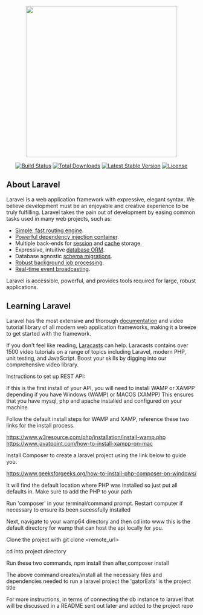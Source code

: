 <p align="center"><img src="https://res.cloudinary.com/dtfbvvkyp/image/upload/v1566331377/laravel-logolockup-cmyk-red.svg" width="400"></p>

<p align="center">
<a href="https://travis-ci.org/laravel/framework"><img src="https://travis-ci.org/laravel/framework.svg" alt="Build Status"></a>
<a href="https://packagist.org/packages/laravel/framework"><img src="https://poser.pugx.org/laravel/framework/d/total.svg" alt="Total Downloads"></a>
<a href="https://packagist.org/packages/laravel/framework"><img src="https://poser.pugx.org/laravel/framework/v/stable.svg" alt="Latest Stable Version"></a>
<a href="https://packagist.org/packages/laravel/framework"><img src="https://poser.pugx.org/laravel/framework/license.svg" alt="License"></a>
</p>

## About Laravel

Laravel is a web application framework with expressive, elegant syntax. We believe development must be an enjoyable and creative experience to be truly fulfilling. Laravel takes the pain out of development by easing common tasks used in many web projects, such as:

- [Simple, fast routing engine](https://laravel.com/docs/routing).
- [Powerful dependency injection container](https://laravel.com/docs/container).
- Multiple back-ends for [session](https://laravel.com/docs/session) and [cache](https://laravel.com/docs/cache) storage.
- Expressive, intuitive [database ORM](https://laravel.com/docs/eloquent).
- Database agnostic [schema migrations](https://laravel.com/docs/migrations).
- [Robust background job processing](https://laravel.com/docs/queues).
- [Real-time event broadcasting](https://laravel.com/docs/broadcasting).

Laravel is accessible, powerful, and provides tools required for large, robust applications.

## Learning Laravel

Laravel has the most extensive and thorough [documentation](https://laravel.com/docs) and video tutorial library of all modern web application frameworks, making it a breeze to get started with the framework.

If you don't feel like reading, [Laracasts](https://laracasts.com) can help. Laracasts contains over 1500 video tutorials on a range of topics including Laravel, modern PHP, unit testing, and JavaScript. Boost your skills by digging into our comprehensive video library.


Instructions to set up REST API: 

If this is the first install of your API, you will need to install WAMP or XAMPP depending if you have Windows (WAMP) or MACOS (XAMPP) 
This ensures that you have mysql, php and apache installed and configured on your machine 

Follow the default install steps for WAMP and XAMP, 
reference these two links for the install process.

https://www.w3resource.com/php/installation/install-wamp.php
https://www.javatpoint.com/how-to-install-xampp-on-mac

Install Composer to create a laravel project using the link below to guide you. 

https://www.geeksforgeeks.org/how-to-install-php-composer-on-windows/

It will find the default location where PHP was installed so just put all defaults in. Make sure to add the PHP to your path 

Run 'composer' in your terminal/command prompt. Restart computer if necessary to ensure its been sucessfully installed

Next, navigate to your wamp64 directory and then cd into www 
this is the default directory for wamp that can host the api locally for you. 

Clone the project with git clone <remote_url> 

cd into project directory 

Run these two commands, npm install 
then after,composer install 


The above command creates/install all the necessary files and dependencies needed to run a laravel project the 'gatorEats' is the project title 

For more instructions, in terms of connecting the db instance to laravel that will be discussed in a README sent out later and added to the project repo